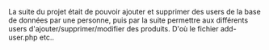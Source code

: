La suite du projet était de pouvoir ajouter et supprimer des users de la base de données par une personne, puis par la suite permettre aux différents users d'ajouter/supprimer/modifier des produits.
D'où le fichier add-user.php etc..
